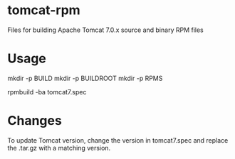 tomcat-rpm
==========

Files for building Apache Tomcat 7.0.x source and binary RPM files

Usage
==========
mkdir -p BUILD
mkdir -p BUILDROOT
mkdir -p RPMS

rpmbuild -ba tomcat7.spec

Changes
==========
To update Tomcat version, change the version in tomcat7.spec and replace the .tar.gz with a matching version.
